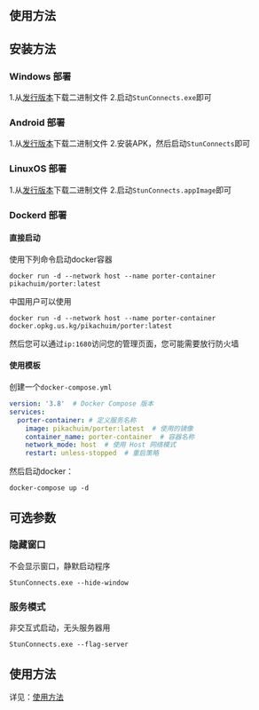 ## 使用方法


## 安装方法

### Windows 部署
1.从[发行版本](https://github.com/PIKACHUIM/StunConnects/releases)下载二进制文件
2.启动`StunConnects.exe`即可

### Android 部署
1.从[发行版本](https://github.com/PIKACHUIM/StunConnects/releases)下载二进制文件
2.安装APK，然后启动`StunConnects`即可

### LinuxOS 部署
1.从[发行版本](https://github.com/PIKACHUIM/StunConnects/releases)下载二进制文件
2.启动`StunConnects.appImage`即可

### Dockerd 部署

#### 直接启动

使用下列命令启动docker容器

```shell
docker run -d --network host --name porter-container pikachuim/porter:latest
```
中国用户可以使用
```shell
docker run -d --network host --name porter-container docker.opkg.us.kg/pikachuim/porter:latest
```


然后您可以通过`ip:1680`访问您的管理页面，您可能需要放行防火墙

#### 使用模板

创建一个`docker-compose.yml`

```yaml
version: '3.8'  # Docker Compose 版本
services:
  porter-container: # 定义服务名称
    image: pikachuim/porter:latest  # 使用的镜像
    container_name: porter-container  # 容器名称
    network_mode: host  # 使用 Host 网络模式
    restart: unless-stopped  # 重启策略
```

然后启动docker：

```shell
docker-compose up -d
```

## 可选参数

### 隐藏窗口

不会显示窗口，静默启动程序
```shell
StunConnects.exe --hide-window
```

### 服务模式
非交互式启动，无头服务器用
```shell
StunConnects.exe --flag-server
```

## 使用方法
详见：[使用方法](pikachuim.github.io/StunConnects/https://pikachuim.github.io/StunConnects/usage.html)